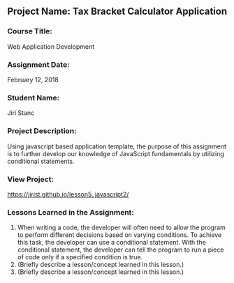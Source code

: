 ## Project Name:  Tax Bracket Calculator Application

### Course Title:
Web Application Development

### Assignment Date:  
February 12, 2018

### Student Name:  
Jiri Stanc

### Project Description:
Using javascript based application template, the purpose of this assignment is to further develop our knowledge of JavaScript fundamentals by utilizing conditional statements.

### View Project:
https://jirist.github.io/lesson5_javascript2/

### Lessons Learned in the Assignment:
1. When writing a code, the developer will often need to allow the program to perform different decisions based on varying conditions. To achieve this task, the developer can use a conditional statement. With the conditional statement, the developer can tell the program to run a piece of code only if a specified condition is true.
2. (Briefly describe a lesson/concept learned in this lesson.)
3. (Briefly describe a lesson/concept learned in this lesson.)

